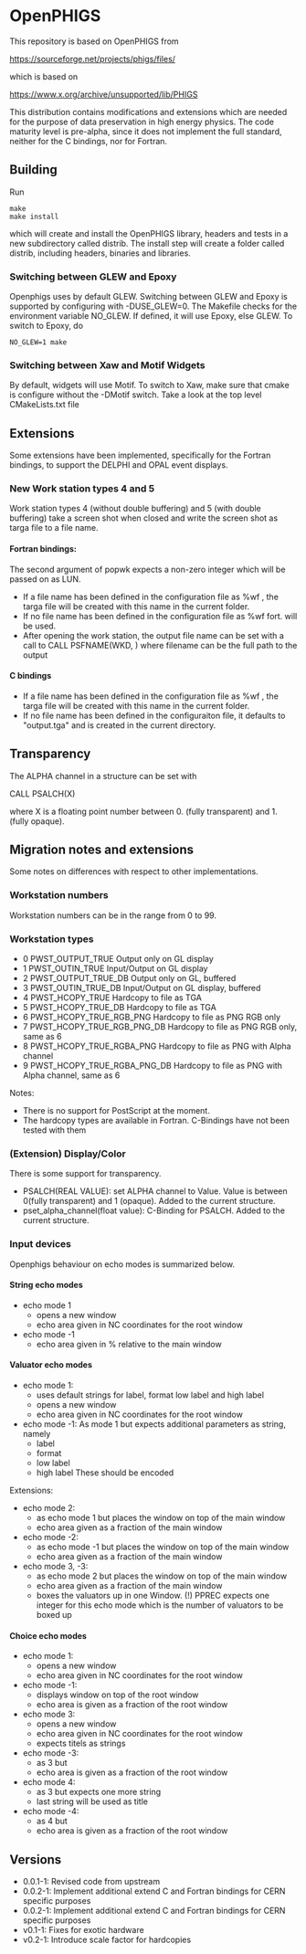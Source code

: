 # OpenPHIGS

This repository is based on OpenPHIGS from

https://sourceforge.net/projects/phigs/files/

which is based on

https://www.x.org/archive/unsupported/lib/PHIGS

This distribution contains modifications and extensions which are needed for the purpose of data preservation in high energy physics.
The code maturity level is pre-alpha, since it does not implement the full standard, neither for the C bindings, nor for Fortran.

## Building

Run
```
make
make install
```
which will create and install the OpenPHIGS library, headers and tests in a new subdirectory called distrib. The install step will create a folder called distrib, including headers, binaries and libraries.

### Switching between GLEW and Epoxy
Openphigs uses by default GLEW. Switching between GLEW and Epoxy is supported by configuring with -DUSE_GLEW=0. The Makefile checks for the environment variable NO_GLEW. If defined, it will use Epoxy, else GLEW. To switch to Epoxy, do
```
NO_GLEW=1 make
```

### Switching between Xaw and Motif Widgets
By default, widgets will use Motif. To switch to Xaw, make sure that cmake is configure without the -DMotif switch. Take a look at the top level CMakeLists.txt file

## Extensions
Some extensions have been implemented, specifically for the Fortran bindings, to support the DELPHI and OPAL event displays.

### New Work station types 4 and 5
Work station types 4 (without double buffering) and 5 (with double buffering) take a screen shot when closed and write the screen shot as targa file to a file name.

#### Fortran bindings:
The second argument of popwk expects a non-zero integer which will be passed on as LUN.

* If a file name has been defined in the configuration file as  %wf <filename>, the targa file will be created with this name in the current folder.
* If no file name has been defined in the configuration file as %wf <filename> fort.<LUN> will be used.
* After opening the work station, the output file name can be set with a call to CALL PSFNAME(WKD, <filename>) where filename can be the full path to the output

#### C bindings

* If a file name has been defined in the configuration file as  %wf <filename>, the targa file will be created with this name in the current folder.
* If no file name has been defined in the configuraiton file, it defaults to "output.tga" and is created in the current directory.

## Transparency
The ALPHA channel in a structure can be set with

CALL PSALCH(X)

where X is a floating point number between 0. (fully transparent) and 1. (fully opaque).

## Migration notes and extensions
Some notes on differences with respect to other implementations.

### Workstation numbers
Workstation numbers can be in the range from 0 to 99.

### Workstation types
* 0 PWST_OUTPUT_TRUE                 Output only on GL display
* 1 PWST_OUTIN_TRUE                  Input/Output on GL display
* 2 PWST_OUTPUT_TRUE_DB              Output only on GL, buffered
* 3 PWST_OUTIN_TRUE_DB               Input/Output on GL display, buffered
* 4 PWST_HCOPY_TRUE                  Hardcopy to file as TGA
* 5 PWST_HCOPY_TRUE_DB               Hardcopy to file as TGA
* 6 PWST_HCOPY_TRUE_RGB_PNG          Hardcopy to file as PNG RGB only
* 7 PWST_HCOPY_TRUE_RGB_PNG_DB       Hardcopy to file as PNG RGB only, same as 6
* 8 PWST_HCOPY_TRUE_RGBA_PNG         Hardcopy to file as PNG with Alpha channel
* 9 PWST_HCOPY_TRUE_RGBA_PNG_DB      Hardcopy to file as PNG with Alpha channel, same as 6

Notes:
 * There is no support for PostScript at the moment.
 * The hardcopy types are available in Fortran. C-Bindings have not been tested with them

### (Extension) Display/Color
There is some support for transparency.
* PSALCH(REAL VALUE): set ALPHA channel to Value. Value is between 0(fully transparent) and 1 (opaque). Added to the current structure.
* pset_alpha_channel(float value): C-Binding for PSALCH. Added to the current structure.

### Input devices
Openphigs behaviour on echo modes is summarized below.

#### String echo modes
* echo mode 1
  * opens a new window
  * echo area given in NC coordinates for the root window
* echo mode -1
  * echo area given in % relative to the main window

#### Valuator echo modes
* echo mode 1:
  * uses default strings for label, format low label and high label
  * opens a new window
  * echo area given in NC coordinates for the root window
* echo mode -1: As mode 1 but expects additional parameters as string, namely
  * label
  * format
  * low label
  * high label
  These should be encoded

Extensions:
* echo mode 2:
  * as echo mode 1 but places the window on top of the main window
  * echo area given as a fraction of the main window
* echo mode -2:
  * as echo mode -1 but places the window on top of the main window
  * echo area given as a fraction of the main window
* echo mode 3, -3:
  * as echo mode 2 but places the window on top of the main window
  * echo area given as a fraction of the main window
  * boxes the valuators up in one Window.
  (!) PPREC expects one integer for this echo mode which is the number of valuators to be boxed up

#### Choice echo modes
* echo mode 1:
  * opens a new window
  * echo area given in NC coordinates for the root window
* echo mode -1:
  * displays window on top of the root window
  * echo area is given as a fraction of the root window
* echo mode 3:
  * opens a new window
  * echo area given in NC coordinates for the root window
  * expects titels as strings
* echo mode -3:
  * as 3 but
  * echo area is given as a fraction of the root window
* echo mode 4:
  * as 3 but expects one more string
  * last string will be used as title
* echo mode -4:
  * as 4 but
  * echo area is given as a fraction of the root window

## Versions
* 0.0.1-1: Revised code from upstream
* 0.0.2-1: Implement additional extend C and Fortran bindings for CERN specific purposes
* 0.0.2-1: Implement additional extend C and Fortran bindings for CERN specific purposes
* v0.1-1:  Fixes for exotic hardware
* v0.2-1:  Introduce scale factor for hardcopies
